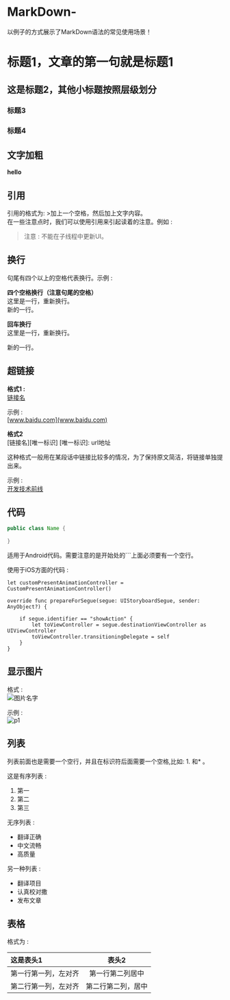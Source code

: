 # MarkDown-
以例子的方式展示了MarkDown语法的常见使用场景！
# 标题1，文章的第一句就是标题1

## 这是标题2，其他小标题按照层级划分
### 标题3
### 标题4

## 文字加粗
**hello**

## 引用
引用的格式为: >加上一个空格，然后加上文字内容。      
在一些注意点时，我们可以使用引用来引起读着的注意。例如 : 

> 注意 : 不能在子线程中更新UI。


## 换行

句尾有四个以上的空格代表换行。示例 :

**四个空格换行（注意句尾的空格）**       
这里是一行，重新换行。       
新的一行。


**回车换行**    
这里是一行，重新换行。

新的一行。

## 超链接
**格式1 :**      
[链接名](地址)

示例 :     
[www.baidu.com](www.baidu.com)

**格式2**      
[链接名][唯一标识]
[唯一标识]: url地址 

这种格式一般用在某段话中链接比较多的情况，为了保持原文简洁，将链接单独提出来。   

示例 :    
[开发技术前线][devtf]

[devtf]: http://www.devtf.cn 

## 代码

```java
public class Name {
	
}
```

适用于Android代码。需要注意的是开始处的```上面必须要有一个空行。

使用于iOS方面的代码 :    

```
let customPresentAnimationController = CustomPresentAnimationController()

override func prepareForSegue(segue: UIStoryboardSegue, sender: AnyObject?) {
        
    if segue.identifier == "showAction" {
        let toViewController = segue.destinationViewController as UIViewController
        toViewController.transitioningDelegate = self
    }
}
```

## 显示图片
格式 :    
![图片名字](图片链接)

示例 :    
![p1](http://garaguru.github.io/img/example.jpg)


## 列表 
列表前面也是需要一个空行，并且在标识符后面需要一个空格,比如: 1. 和* 。     

这是有序列表 : 

1. 第一
2. 第二
3. 第三

无序列表 : 

* 翻译正确
* 中文流畅
* 高质量

另一种列表 :     

- 翻译项目
- 认真校对撒
- 发布文章

## 表格 
格式为 :     

|  	  这是表头1		| 		表头2 		|
|:-------------|:-------------:|
| 第一行第一列，左对齐| 第一行第二列居中  |
| 第二行第一列，左对齐| 第二行第二列，居中  |